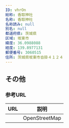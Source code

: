 ```yaml
---
ID: vhrOn
総称: 香取神社
名称: 香取神社
名称読み: null
別名: null
都道府県: 茨城県
区域: 坂東市
緯度: 36.0988088
経度: 139.8977131
郵便番号: 3060515
住所: 茨城県坂東市沓掛４１２４
---
```


## その他

### 参考URL

| URL | 説明          |
| --- | ------------- |
|     | OpenStreetMap |

